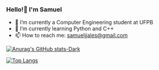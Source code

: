 ### Hello!👋 I'm Samuel

- 🔭 I’m currently a Computer Engineering student at UFPB
- 🌱 I’m currently learning Python and C++
- 📫 How to reach me: samueljjales@gmail.com

[![Anurag's GitHub stats-Dark](https://github-readme-stats.vercel.app/api?username=SamTFJ&show_icons=true&hide_rank=true&theme=dark#gh-dark-mode-only)](https://github.com/anuraghazra/github-readme-stats#gh-dark-mode-only)

[![Top Langs](https://github-readme-stats.vercel.app/api/top-langs/?username=SamTFJ&layout=donut&theme=dark)](https://github.com/anuraghazra/github-readme-stats)
